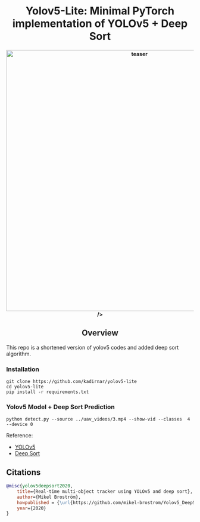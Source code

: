 <div align="center">
<h1>
  Yolov5-Lite: Minimal PyTorch implementation of YOLOv5 + Deep Sort
</h1>

<h4>
    <img width="700" alt="teaser" src="resources/uav.gif">/>
</h4>
</div>

## <div align="center">Overview</div>

This repo is a shortened version of yolov5 codes and added deep sort algorithm.

### Installation

```
git clone https://github.com/kadirnar/yolov5-lite
cd yolov5-lite
pip install -r requirements.txt
```

### Yolov5 Model + Deep Sort Prediction

```
python detect.py --source ../uav_videos/3.mp4 --show-vid --classes  4 --device 0
```

Reference:

 - [YOLOv5](https://github.com/ultralytics/yolov5)
 - [Deep Sort](https://github.com/mikel-brostrom/Yolov5_DeepSort_Pytorch)

## Citations
```bibtex
@misc{yolov5deepsort2020,
    title={Real-time multi-object tracker using YOLOv5 and deep sort},
    author={Mikel Broström},
    howpublished = {\url{https://github.com/mikel-brostrom/Yolov5_DeepSort_Pytorch}},
    year={2020}
}
